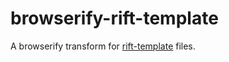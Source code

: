browserify-rift-template
========================

A browserify transform for [rift-template](https://github.com/Riim/rift-template) files.
